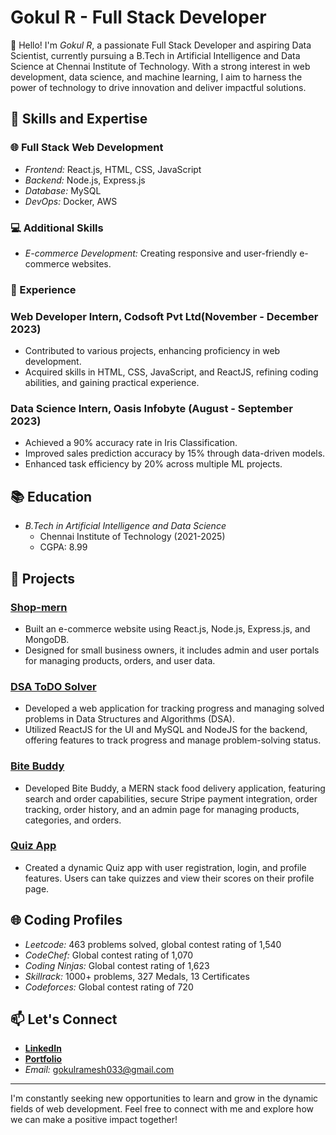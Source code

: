 # Gokul R - Full Stack Developer 
👋 Hello! I'm *Gokul R*, a passionate Full Stack Developer and aspiring Data Scientist, currently pursuing a B.Tech in Artificial Intelligence and Data Science at Chennai Institute of Technology. With a strong interest in web development, data science, and machine learning, I aim to harness the power of technology to drive innovation and deliver impactful solutions.

## 🚀 Skills and Expertise

### 🌐 Full Stack Web Development
- *Frontend:* React.js, HTML, CSS, JavaScript
- *Backend:* Node.js, Express.js
- *Database:* MySQL
- *DevOps:* Docker, AWS


### 💻 Additional Skills
- *E-commerce Development:* Creating responsive and user-friendly e-commerce websites.

### 💼 Experience

### Web Developer Intern, Codsoft Pvt Ltd(November - December 2023)
- Contributed to various projects, enhancing proficiency in web development.
- Acquired skills in HTML, CSS, JavaScript, and ReactJS, refining coding abilities, and gaining practical experience.

### Data Science Intern, Oasis Infobyte (August - September 2023)
- Achieved a 90% accuracy rate in Iris Classification.
- Improved sales prediction accuracy by 15% through data-driven models.
- Enhanced task efficiency by 20% across multiple ML projects.

## 📚 Education

- *B.Tech in Artificial Intelligence and Data Science*
  - Chennai Institute of Technology (2021-2025)
  - CGPA: 8.99

## 🌟 Projects

### [Shop-mern](https://github.com/cricgok/Shop-mern)
- Built an e-commerce website using React.js, Node.js, Express.js, and MongoDB. 
- Designed for small business owners, it includes admin and user portals for managing products, orders, and user data.

### [DSA ToDO Solver](https://github.com/cricgok/DSA-TODO)
- Developed a web application for tracking progress and managing solved problems in Data Structures and Algorithms (DSA).
- Utilized ReactJS for the UI and MySQL and NodeJS for the backend, offering features to track progress and manage problem-solving status.

### [Bite Buddy](https://github.com/cricgok/BiteBuddy)
- Developed Bite Buddy, a MERN stack food delivery application, featuring search and order capabilities, secure Stripe payment integration, order tracking, order history, and an admin page for managing products, categories, and orders.

### [Quiz App](https://github.com/cricgok/cyberminds)
- Created a dynamic Quiz app with user registration, login, and profile features. Users can take quizzes and view their scores on their profile page.


## 🌐 Coding Profiles
- *Leetcode:* 463 problems solved, global contest rating of 1,540
- *CodeChef:* Global contest rating of 1,070
- *Coding Ninjas:* Global contest rating of 1,623
- *Skillrack:* 1000+ problems, 327 Medals, 13 Certificates
- *Codeforces:* Global contest rating of 720

## 📫 Let's Connect
- **[LinkedIn](https://www.linkedin.com/in/gokul-ramesh-564b3b249/)**
- **[Portfolio](https://pportfolio-jade.vercel.app/)**
- *Email:* gokulramesh033@gmail.com

---

I'm constantly seeking new opportunities to learn and grow in the dynamic fields of web development. Feel free to connect with me and explore how we can make a positive impact together!
